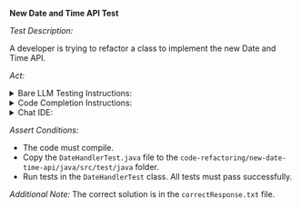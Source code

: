 **New Date and Time API Test**

*Test Description:*

A developer is trying to refactor a class to implement the new Date and Time API.

*Act:*

<details> 
<summary>Bare LLM Testing Instructions:</summary>

- Open the `prompt.txt` file.
- Copy a question located in the `prompt.txt` file to the chat window.
- Submit the question.
- Open the project `code-refactoring/new-date-time-api/java`.
- Open the `DateHandler` class.
- Change the class implementation to the suggested implementation.
- Add all necessary imports.
</details>

<details> 
<summary>Code Completion Instructions:</summary>

- Open the project `code-refactoring/new-date-time-api/java`.
- Open the `DateHandler` class.
- Remove all imports in the `DateHandler` class.
- Add the following import statement to the `DateHandler` class:

    ```java
    import java.time.*;
    import java.time.format.DateTimeFormatter;
    ```

- Remove the inner implementation of the `DateHandler` class.
- Move the cursor to the beginning of the inner implementation of the `DateHandler` class.
- Wait for the suggestion.
- Accept a sequence of suggestions using the TAB and ENTER keys.
</details>

<details> 
<summary>Chat IDE:</summary>

- Open the project `code-refactoring/new-date-time-api/java`.
- Open the `DateHandler` class.
- Type the following in the chat window:

    > Refactor the code to use the java.time package

- Change the class implementation to the suggested implementation.
- Add all necessary imports.
</details>

*Assert Conditions:*
- The code must compile.
- Copy the `DateHandlerTest.java` file to the `code-refactoring/new-date-time-api/java/src/test/java` folder.
- Run tests in the `DateHandlerTest` class. All tests must pass successfully.

*Additional Note:* The correct solution is in the `correctResponse.txt` file.